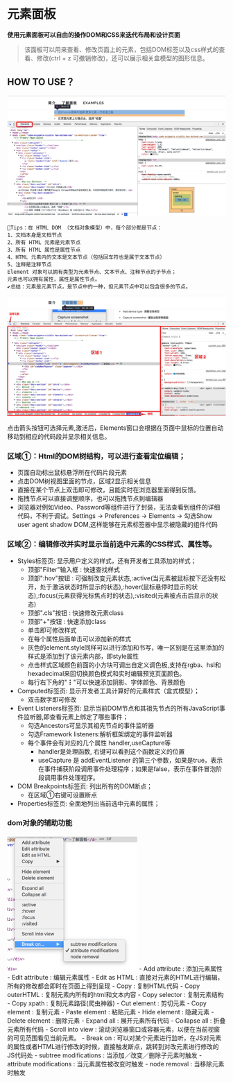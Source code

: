 # 元素面板

**使用元素面板可以自由的操作DOM和CSS来迭代布局和设计页面**

> 该面板可以用来查看、修改页面上的元素，包括DOM标签以及css样式的查看、修改(ctrl + z 可撤销修改)，还可以展示相关盒模型的图形信息。    

## HOW TO USE？
![image](../image/elments.png)  

```
🚩Tips：在 HTML DOM （文档对象模型）中，每个部分都是节点：  
1、文档本身是文档节点  
2、所有 HTML 元素是元素节点  
3、所有 HTML 属性是属性节点  
4、HTML 元素内的文本是文本节点（包括回车符也是属于文本节点）  
5、注释是注释节点  
Element 对象可以拥有类型为元素节点、文本节点、注释节点的子节点；  
元素也可以拥有属性，属性是属性节点。  
✔️总结：元素是元素节点，是节点中的一种，但元素节点中可以包含很多的节点。  
```
![image](../image/elements1.png)

点击箭头按钮可选择元素,激活后，Elements窗口会根据在页面中鼠标的位置自动移动到相应的代码段并显示相关信息。  

### 区域①：Html的DOM树结构，可以进行查看定位编辑；
- 页面自动标出鼠标悬浮所在代码片段元素
- 点击DOM树视图里面的节点，区域2显示相关信息
- 直接在某个节点上双击即可修改，且能实时在浏览器里面得到反馈。
- 拖拽节点可以直接调整顺序，也可以拖拽节点到编辑器
- 浏览器对例如Video、Password等组件进行了封装，无法查看到组件的详细代码，不利于调试。Settings → Preferences → Elements → 勾选Show user agent shadow DOM,这样能够在元素标签器中显示被隐藏的组件代码
### 区域②：编辑修改并实时显示当前选中元素的CSS样式、属性等。
- Styles标签页: 显示用户定义的样式，还有开发者工具添加的样式；
    - 顶部"Filter"输入框 : 快速查找样式
    - 顶部":hov"按钮 : 可强制改变元素状态,:active(当元素被鼠标按下还没有松开，处于激活状态时所显示的状态),:hover(鼠标悬停时显示的状态),:focus(元素获得光标焦点时的状态),:visited(元素被点击后显示的状态)
    - 顶部".cls"按钮 : 快速修改元素class
    - 顶部"+"按钮 : 快速添加class
    - 单击即可修改样式
    - 在每个属性后面单击可以添加新的样式
    - 灰色的element.style同样可以进行添加和书写，唯一区别是在这里添加的样式是添加到了该元素内部，即style属性
    - 点击样式区域颜色前面的小方块可调出自定义调色板,支持在rgba、hsl和hexadecimal来回切换颜色模式和实时编辑预览页面颜色。
    - 每行右下角的"┇"可以快速添加阴影、字体颜色、背景颜色
- Computed标签页: 显示开发者工具计算好的元素样式（盒式模型）；
    - 双击数字即可修改
- Event Listeners标签页: 显示当前DOM节点和其祖先节点的所有JavaScript事件监听器,即查看元素上绑定了哪些事件；
    - 勾选Ancestors可显示其祖先节点的事件监听器
    - 勾选Framework listeners:解析框架绑定的事件监听器
    - 每个事件会有对应的几个属性 handler,useCapture等
        - handler是处理函数, 右键可以看到这个函数定义的位置
        - useCapture 是 addEventListener 的第三个参数，如果是true，表示在事件捕获阶段调用事件处理程序；如果是false，表示在事件冒泡阶段调用事件处理程序。
- DOM Breakpoints标签页: 列出所有的DOM断点；
    - 在区域①右键可设置断点
- Properties标签页: 全面地列出当前选中元素的属性；

### dom对象的辅助功能
<img src="../image/elements2.png" width="300"/>
- Add attribute : 添加元素属性
- Edit attribute : 编辑元素属性
- Edit as HTML : 直接对元素的HTML进行编辑，所有的修改都会即时在页面上得到呈现
- Copy : 复制HTML代码
    - Copy outerHTML : 复制元素内所有的html和文本内容
    - Copy selector : 复制元素结构
    - Copy xpath : 复制元素路径(爬虫神器)
    - Cut element : 剪切元素
    - Copy element : 复制元素
    - Paste element : 粘贴元素
- Hide element : 隐藏元素
- Delete element : 删除元素
- Expand all : 展开元素所有代码
- Collapse all : 折叠元素所有代码
- Scroll into view : 滚动浏览器窗口或容器元素，以便在当前视窗的可见范围看见当前元素。
- Break on : 可以对某个元素进行监听，在JS对元素的属性或者HTML进行修改的时候，直接触发断点，跳转到对改元素进行修改的JS代码处
    - subtree modifications : 当添加／改变／删除子元素时触发
    - attribute modifications : 当元素属性被改变时触发
    - node removal : 当移除元素时触发